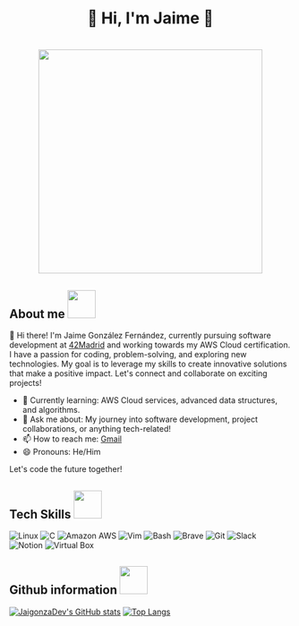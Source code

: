# <h1 align="center"> 🧭 Hi, I'm Jaime 🧭</h1> 

<h1 align="center"> <img src="https://media.giphy.com/media/3oz8xRQiRlaS1XwnPW/giphy.gif?cid=ecf05e47pzwq7ejfj368p82qe3o30rqkrtka0hw4zaprosn5&ep=v1_gifs_search&rid=giphy.gif&ct=g" width="400"/> </h1>

<h2 align="left"> About me <img src="https://media.giphy.com/media/v1.Y2lkPTc5MGI3NjExNGcwcmRwYzlxbzN5MW04cnRkOG94NmtjOTBtdGFxMmV4ZnFxMzhtcyZlcD12MV9zdGlja2Vyc19zZWFyY2gmY3Q9cw/R3d4tHCUqTqb6/giphy.gif" width="50"> </h2>

👋 Hi there! I'm Jaime González Fernández, currently pursuing software development at [42Madrid](https://www.42madrid.com/) and working towards my AWS Cloud certification. I have a passion for coding, problem-solving, and exploring new technologies. My goal is to leverage my skills to create innovative solutions that make a positive impact. Let's connect and collaborate on exciting projects!

- 🌱 Currently learning: AWS Cloud services, advanced data structures, and algorithms.
- 💬 Ask me about: My journey into software development, project collaborations, or anything tech-related!
- 📫 How to reach me: [Gmail](mailto:llaime.gf@gmail.com)
- 😄 Pronouns: He/Him

Let's code the future together!

<h2 align="left"> Tech Skills <img src="https://media.giphy.com/media/v1.Y2lkPTc5MGI3NjExOTQ4dmFkcWpmdnNqMHU5b3k5d3ViOW5nMXlkcndiMGVueHU2eTR3NCZlcD12MV9zdGlja2Vyc19zZWFyY2gmY3Q9cw/gnahh8tvdlrymDpHB4/giphy.gif" width="50"/> </h2>
 
![Linux](https://img.shields.io/badge/Linux-FCC624?style=for-the-badge&logo=linux&logoColor=black)
![C](https://img.shields.io/badge/C-00599C?style=for-the-badge&logo=c&logoColor=white)
![Amazon AWS](https://img.shields.io/badge/Amazon_AWS-FF9900?style=for-the-badge&logo=amazonaws&logoColor=white)
![Vim](https://img.shields.io/badge/VIM-%2311AB00.svg?&style=for-the-badge&logo=vim&logoColor=white)
![Bash](https://img.shields.io/badge/GNU%20Bash-4EAA25?style=for-the-badge&logo=GNU%20Bash&logoColor=white)
![Brave](https://img.shields.io/badge/Brave-FF1B2D?style=for-the-badge&logo=Brave&logoColor=white)
![Git](https://img.shields.io/badge/GIT-E44C30?style=for-the-badge&logo=git&logoColor=white) 
![Slack](https://img.shields.io/badge/Slack-4A154B?style=for-the-badge&logo=slack&logoColor=white)
![Notion](https://img.shields.io/badge/Notion-000000?style=for-the-badge&logo=notion&logoColor=white)
![Virtual Box](https://img.shields.io/badge/VirtualBox-183A61?logo=virtualbox&logoColor=white&style=for-the-badge)

<h2> Github information <img src="https://media.giphy.com/media/KzJkzjggfGN5Py6nkT/giphy.gif?cid=790b7611rb9gi94sdzbz7x0k06bn3k484n2120uvfo4vjzlj&ep=v1_stickers_search&rid=giphy.gif&ct=s" width="50"/> </h2>

[![JaigonzaDev's GitHub stats](https://github-readme-stats.vercel.app/api?username=JaigonzaDev&show_icons=true&theme=github_dark)](https://github.com/anuraghazra/github-readme-stats) [![Top Langs](https://github-readme-stats.vercel.app/api/top-langs/?username=JaigonzaDev&theme=github_dark)](https://github.com/anuraghazra/github-readme-stats) 
